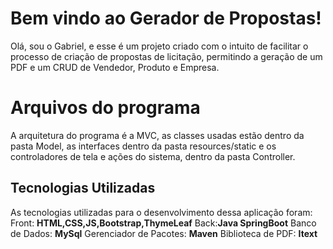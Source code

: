 # Bem vindo ao Gerador de Propostas!

Olá, sou o Gabriel, e esse é um projeto criado com o intuito de facilitar o processo de criação de propostas de licitação, permitindo a geração de um PDF e um CRUD de Vendedor, Produto e Empresa.


# Arquivos do programa

A arquitetura do programa é a MVC, as classes usadas estão dentro da pasta Model, as interfaces dentro da pasta resources/static e os controladores de tela e ações do sistema, dentro da pasta Controller.

## Tecnologias Utilizadas

As tecnologias utilizadas para o desenvolvimento dessa aplicação foram:<br>
Front: **HTML,CSS,JS,Bootstrap,ThymeLeaf**
Back:**Java SpringBoot**
Banco de Dados: **MySql**
Gerenciador de Pacotes: **Maven**
Biblioteca de PDF: **Itext**
